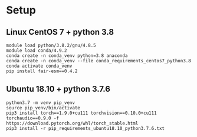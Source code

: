 # Setup 

## Linux CentOS 7 + python 3.8

```
module load python/3.8.2/gnu/4.8.5
module load conda/4.9.2
conda create -n conda_venv python=3.8 anaconda
conda create -n conda_venv --file conda_requirements_centos7_python3.8 
conda activate conda_venv
pip install fair-esm==0.4.2
```

## Ubuntu 18.10 + python 3.7.6

```
python3.7 -m venv pip_venv
source pip_venv/bin/activate
pip3 install torch==1.9.0+cu111 torchvision==0.10.0+cu111 torchaudio==0.9.0 -f https://download.pytorch.org/whl/torch_stable.html
pip3 install -r pip_requirements_ubuntu18.10_python3.7.6.txt
```

